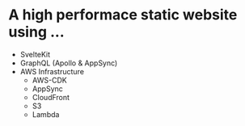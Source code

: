 # A high performace static website using ...

* SvelteKit 
* GraphQL (Apollo & AppSync)
* AWS Infrastructure
  * AWS-CDK
  * AppSync
  * CloudFront
  * S3
  * Lambda